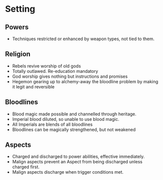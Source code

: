# Setting

## Powers

* Techniques restricted or enhanced by weapon types, not tied to them.


## Religion 

* Rebels revive worship of old gods
* Totally outlawed. Re-education mandatory
* God worship gives nothing but instructions and promises
* Hegemon gearing up to alchemy-away the bloodline problem by making it legit and reversible

## Bloodlines 

* Blood magic made possible and channelled through heritage.
* Imperial blood diluted, so unable to use blood magic.
* All Imperials are blends of all bloodlines
* Bloodlines can be magically strengthened, but not weakened

## Aspects  

* Charged and discharged to power abilities, effective immediately.
* Malign aspects prevent an Aspect from being discharged unless charged first.
* Malign aspects discharge when trigger conditions met.


